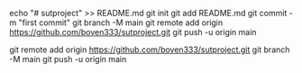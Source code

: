 echo "# sutproject" >> README.md
git init
git add README.md
git commit -m "first commit"
git branch -M main
git remote add origin https://github.com/boven333/sutproject.git
git push -u origin main

git remote add origin https://github.com/boven333/sutproject.git
git branch -M main
git push -u origin main